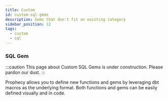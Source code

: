 ```yaml
---
title: Custom
id: custom-sql-gems
description: Gems that don't fit an existing category
sidebar_position: 12
tags:
  - custom
  - sql
---
```


<h3><span class="badge">SQL Gem</span></h3>

:::caution
This page about Custom SQL Gems is under construction. Please pardon our dust.
:::

Prophecy allows you to define new functions and gems by leveraging dbt macros as the underlying format. Both functions and gems can be easily defined visually and in code.
